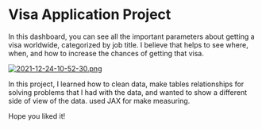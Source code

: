 
# Visa Application Project

In this dashboard, you can see all the important parameters about getting a visa worldwide, categorized by job title. I believe that helps to see where, when, and how to increase the chances of getting that visa.

[![2021-12-24-10-52-30.png](https://i.postimg.cc/BnDrbQHt/2021-12-24-10-52-30.png)](https://postimg.cc/BjSYw3hG)


In this project, I learned how to clean data, make tables relationships for solving problems that I had with the data, and wanted to show a different side of view of the data. used JAX for make measuring.

Hope you liked it!



